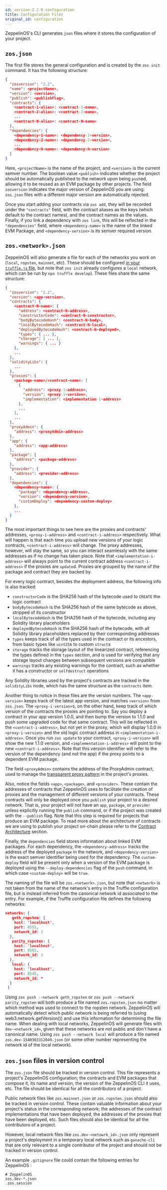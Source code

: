 ```yaml
---
id: version-2.2.0-configuration
title: Configuration Files
original_id: configuration
---
```


ZeppelinOS's CLI generates `json` files where it stores the configuration of your project.


## `zos.json`
The first file stores the general configuration and is created by the `zos init` command. It has the following structure:

```json
{
  "zosversion": "2.2",
  "name": <projectName>,
  "version": <version>,
  "publish": <publishFlag>,
  "contracts": {
    <contract-1-alias>: <contract-1-name>,
    <contract-2-alias>: <contract-2-name>,
    ...
    <contract-N-alias>: <contract-N-name>
  },
  "dependencies": {
    <dependency-1-name>: <dependency-1-version>,
    <dependency-2-name>: <dependency-2-version>,
    ...
    <dependency-N-name>: <dependency-N-version>
  }
}
```

Here, `<projectName>` is the name of the project, and `<version>` is the current semver number. The boolean value `<publish>` indicates whether the project should be automatically published to the network upon being `push`ed, allowing it to be reused as an EVM package by other projects. The field `zosversion` indicates the major version of ZeppelinOS you are using: `zos.json` files with a different major version are automatically rejected. 

Once you start adding your contracts via `zos add`, they will be recorded under the `"contracts"` field, with the contract aliases as the keys (which default to the contract names), and the contract names as the values. Finally, if you link a dependency with `zos link`, this will be reflected in the `"dependencies"` field, where `<dependency-name>` is the name of the linked EVM Package, and `<dependency-version>` is its semver required version.


## `zos.<network>.json`
ZeppelinOS will also generate a file for each of the networks you work on (`local`, `ropsten`, `mainnet`, etc).
These should be configured [in your `truffle.js` file](http://truffleframework.com/docs/advanced/configuration#networks), but note that `zos init` already configures a `local` network, which can be run by `npx truffle develop`). These files share the same structure:

```json
{
  "zosversion": "2.2",
  "version": <app-version>,
  "contracts": {
    <contract-N-name>: {
      "address": <contract-N-address>,
      "constructorCode": <contract-N-constructor>,
      "bodyBytecodeHash": <contract-N-body>,
      "localBytecodeHash": <contract-N-local>,
      "deployedBytecodeHash": <contract-N-deployed>,
      "types": { ... },
      "storage": [ ... ],
      "warnings": { ... }
    },
    ...
  },
  "solidityLibs": {
    ...
  },
  "proxies": {
    <package-name>/<contract-name>: [
      {
        "address": <proxy-1-address>,
        "version": <proxy-1-version>,
        "implementation": <implementation-1-address>
      },
      ...
    ],
    ...
  },
  "proxyAdmin": {
    "address": <proxyAdmin-address>
  },
  "app": {
    "address": <app-address>
  },
  "package": {
    "address": <package-address>
  },
  "provider": {
    "address": <provider-address>
  },
  "dependencies": {
    <dependency-name>: {
      "package": <dependency-address>,
      "version": <dependency-version>,
      "customDeploy": <dependency-custom-deploy>
    },
    ...
  }
}
```

The most important things to see here are the proxies and contracts' addresses, `<proxy-i-address>` and `<contract-i-address>` respectively. What will happen is that each time you upload new versions of your logic contracts, `<contract-i-address>` will change. The proxy addresses, however, will stay the same, so you can interact seamlessly with the same addresses as if no change has taken place. Note that `<implementation-i-address>` will always point to the current contract address `<contract-i-address>` if the proxies are `update`d. Proxies are grouped by the name of the package and contract they are backed by.

For every logic contract, besides the deployment address, the following info is also tracked:
- `constructorCode` is the SHA256 hash of the bytecode used to `CREATE` the logic contract
- `bodyBytecodeHash` is the SHA256 hash of the same bytecode as above, stripped of its constructor
- `localBytecodeHash` is the SHA256 hash of the bytecode, including any Solidity library placeholders
- `deployedBytecodeHash` is the SHA256 hash of the bytecode, with all Solidity library placeholders replaced by their corresponding addresses
- `types` keeps track of all the types used in the contract or its ancestors, from basic types like `uint256` to custom `struct`s
- `storage` tracks the storage layout of the linearized contract, referencing the types defined in the `types` section, and is used for verifying that any storage layout changes between subsequent versions are compatible
- `warnings` tracks any existing warnings for the contract, such as whether it has a constructor or `selfdestruct` operations

Any Solidity libraries used by the project's contracts are tracked in the `solidityLibs` node, which has the same structure as the `contracts` item.

Another thing to notice in these files are the version numbers. The `<app-version>` keeps track of the latest app version, and matches `<version>` from `zos.json`. The `<proxy-i-version>`s, on the other hand, keep track of which version of the contracts the proxies are pointing to. Say you deploy a contract in your app version 1.0.0, and then bump the version to 1.1.0 and push some upgraded code for that same contract. This will be reflected in the `<contract-i-address>`, but not yet in the proxy, which will display 1.0.0 in `<proxy-i-version>` and the old logic contract address in `<implementation-i-address>`. Once you run `zos update` to your contract, `<proxy-i-version>` will show the new 1.1.0 version, and `<implementation-i-address>` will point to the new `<contract-i-address>`. Note that this version identifier will refer to the version of the dependency (and not the app) if the proxy points to a dependent EVM package.

The field `<proxyAdmin>` contains the address of the ProxyAdmin contract, used to manage the [transparent proxy pattern](https://docs.zeppelinos.org/docs/pattern.html#transparent-proxies-and-function-clashes) in the project's proxies.

Also, notice the fields `<app>`, `<package>`, and `<provider>`. These contain the addresses of contracts that ZeppelinOS uses to facilitate the creation of proxies and the management of different versions of your contracts. These contracts will only be deployed once you `publish` your project to a desired network. That is, your project will not have an `app`, `package`, or `provider` unless explicitly running the `publish` command, or if the project was created with the `--publish` flag. Note that this step is required for projects that produce an EVM package. To read more about the architecture of contracts we are using to publish your project on-chain please refer to the [Contract Architecture](https://docs.zeppelinos.org/docs/architecture.html) section.

Finally, the `dependencies` field stores information about linked EVM packages. For each dependency, the `<dependency-address>` tracks the address of the deployed `package` in the network, and `<dependency-version>` is the exact semver identifier being used for the dependency. The `custom-deploy` field will be present only when a version of the EVM package is deployed using the `--deploy-dependencies` flag of the `push` command, in which case `<custom-deploy>` will be `true`.

The naming of the file will be `zos.<network>.json`, but note that `<network>` is not taken from the name of the network's entry in the Truffle configuration file, but is instead inferred from the canonical network id associated to the entry. For example, if the Truffle configuration file defines the following networks:

```json
networks: {
   geth_ropsten: {
    host: 'localhost',
    port: 8555,
    network_id: 3
  },
   parity_ropsten: {
    host: 'localhost',
    port: 8565,
    network_id: 3
  },
   local: {
    host: 'localhost',
    port: 8545,
    network_id: *
  }
 }
```
 Using `zos push --network geth_ropsten` or `zos push --network parity_ropsten` will both produce a file named `zos.ropsten.json` no matter which method was used to connect to the ropsten network. ZeppelinOS will automatically detect which public network is being referred to (using web3.network.getVersion()) and use this information for determining the file name.
 When dealing with local networks, ZeppelinOS will generate files with `dev-<network_id>`, given that these networks are not public and don't have a canonical name. Using `zos push --network local` will produce a file named `zos.dev-1540303312049.json` (or some other number representing the network id of the local network).

## `zos.json` files in version control

The `zos.json` file should be tracked in version control. This file represents a project's ZeppelinOS configuration; the contracts and EVM packages that compose it, its name and version, the version of the ZeppelinOS CLI it uses, etc. The file should be identical for all the contributors of a project.

Public network files like `zos.mainnet.json` or `zos.ropsten.json` should also be tracked in version control. These contain valuable information about your project's status in the corresponding network; the addresses of the contract implementations that have been deployed, the addresses of the proxies that have been deployed, etc. Such files should also be identical for all the contributors of a project.

However, local network files like `zos.dev-<netowrk_id>.json` only represent a project's deployment in a temporary local network such as `ganache-cli` that are only relevant to a single contributor of the project and should not be tracked in version control.

An example `.gitignore` file could contain the following entries for ZeppelinOS :

```
# ZeppelinOS
zos.dev-*.json
.zos.session
```
